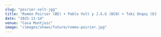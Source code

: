 ```yaml
---
slug: "poirier-volt-jgg"
title: "Roméo Poirier (BE) + Pablo Volt y J.G.G (BCN) + Taki Onqoy (DJ Set)"
date: "2025-11-14"
venue: "Casa Montjuic"
image: "/images/shows/future/romeo-poirier.jpg"
---
```



